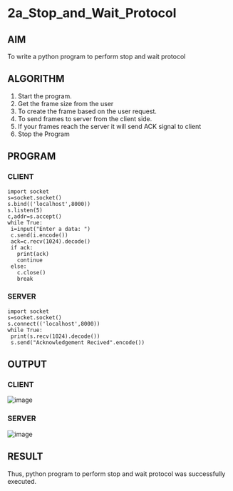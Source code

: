 # 2a_Stop_and_Wait_Protocol
## AIM 
To write a python program to perform stop and wait protocol
## ALGORITHM
1. Start the program.
2. Get the frame size from the user
3. To create the frame based on the user request.
4. To send frames to server from the client side.
5. If your frames reach the server it will send ACK signal to client
6. Stop the Program
## PROGRAM
### CLIENT
```
import socket
s=socket.socket()
s.bind(('localhost',8000))
s.listen(5)
c,addr=s.accept()
while True:
 i=input("Enter a data: ")
 c.send(i.encode())
 ack=c.recv(1024).decode()
 if ack:
   print(ack)
   continue
 else:
   c.close()
   break
```
### SERVER
```
import socket
s=socket.socket()
s.connect(('localhost',8000))
while True:
 print(s.recv(1024).decode())
 s.send("Acknowledgement Recived".encode())
```

## OUTPUT
### CLIENT
![image](https://github.com/Safeeq-Fazil/2a_Stop_and_Wait_Protocol/assets/118680361/94f931d2-c21a-4444-b829-1a6c87b27327)

### SERVER
![image](https://github.com/Safeeq-Fazil/2a_Stop_and_Wait_Protocol/assets/118680361/ca9148ef-31d6-4f3b-8a74-ba1ae681203f)

## RESULT
Thus, python program to perform stop and wait protocol was successfully executed.
